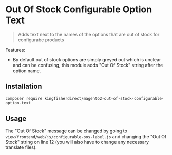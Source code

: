 # Out Of Stock Configurable Option Text

> Adds text next to the names of the options that are out of stock for configurabe products

Features:

* By default out of stock options are simply greyed out which is unclear and can be confusing, this module adds "Out Of Stock" string after the option name. 

## Installation

` composer require kingfisherdirect/magento2-out-of-stock-configurable-option-text `

## Usage

The "Out Of Stock" message can be changed by going to ` view/frontend/web/js/configurable-oos-label.js ` and changing the "Out Of Stock" string on line 12 (you will also have to change any necessary translate files).